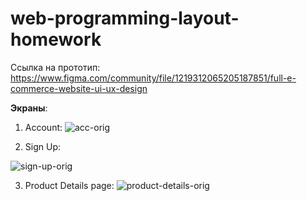 # web-programming-layout-homework

Ссылка на прототип: https://www.figma.com/community/file/1219312065205187851/full-e-commerce-website-ui-ux-design 

**Экраны**:
1) Account:
![acc-orig](https://github.com/tivakhrusheva/web-programming-layout-homework/assets/91075802/ec958af8-a846-4633-8de7-720c0921cff6)

2) Sign Up:

![sign-up-orig](https://github.com/tivakhrusheva/web-programming-layout-homework/assets/91075802/c054b3b6-90b5-4aca-94c9-d1b1857eccf4)


3) Product Details page:
![product-details-orig](https://github.com/tivakhrusheva/web-programming-layout-homework/assets/91075802/f2a96636-2c12-4fef-9358-0abf833187f2)

   
